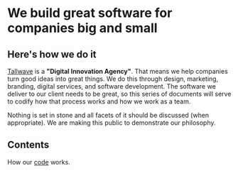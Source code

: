 # We build great software for companies big and small

## Here's how we do it

[Tallwave](https://tallwave.com) is a **"Digital Innovation Agency"**. That means we help companies turn good ideas into great things. We do this through design, marketing, branding, digital services, and software development. The software we deliver to our client needs to be great, so this series of documents will serve to codify how that process works and how we work as a team.

Nothing is set in stone and all facets of it should be discussed (when appropriate). We are making this public to demonstrate our philosophy.

## Contents

How our [code](/guidelines/Code) works.